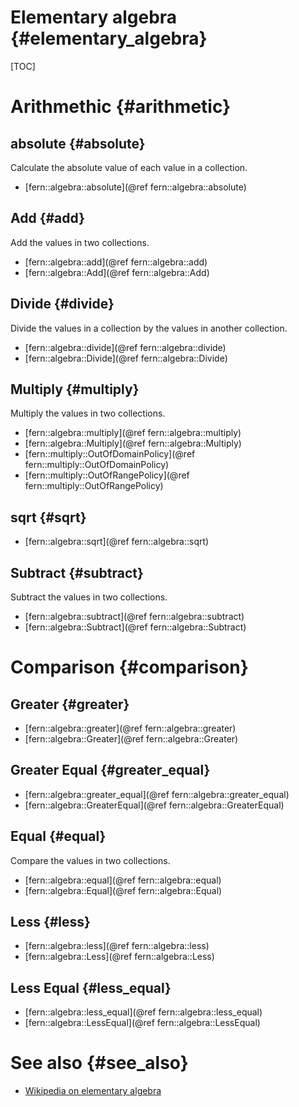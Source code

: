 Elementary algebra {#elementary_algebra}
==================

[TOC]


Arithmethic {#arithmetic}
===========

absolute {#absolute}
--------
Calculate the absolute value of each value in a collection.

- [fern::algebra::absolute](@ref fern::algebra::absolute)


Add {#add}
---
Add the values in two collections.

- [fern::algebra::add](@ref fern::algebra::add)
- [fern::algebra::Add](@ref fern::algebra::Add)


Divide {#divide}
------
Divide the values in a collection by the values in another collection.

- [fern::algebra::divide](@ref fern::algebra::divide)
- [fern::algebra::Divide](@ref fern::algebra::Divide)


Multiply {#multiply}
--------
Multiply the values in two collections.

- [fern::algebra::multiply](@ref fern::algebra::multiply)
- [fern::algebra::Multiply](@ref fern::algebra::Multiply)
- [fern::multiply::OutOfDomainPolicy](@ref fern::multiply::OutOfDomainPolicy)
- [fern::multiply::OutOfRangePolicy](@ref fern::multiply::OutOfRangePolicy)


sqrt {#sqrt}
----
- [fern::algebra::sqrt](@ref fern::algebra::sqrt)


Subtract {#subtract}
--------
Subtract the values in two collections.

- [fern::algebra::subtract](@ref fern::algebra::subtract)
- [fern::algebra::Subtract](@ref fern::algebra::Subtract)


Comparison {#comparison}
==========

Greater {#greater}
------------

- [fern::algebra::greater](@ref fern::algebra::greater)
- [fern::algebra::Greater](@ref fern::algebra::Greater)


Greater Equal {#greater_equal}
-------------

- [fern::algebra::greater_equal](@ref fern::algebra::greater_equal)
- [fern::algebra::GreaterEqual](@ref fern::algebra::GreaterEqual)


Equal {#equal}
-----
Compare the values in two collections.

- [fern::algebra::equal](@ref fern::algebra::equal)
- [fern::algebra::Equal](@ref fern::algebra::Equal)


Less {#less}
----

- [fern::algebra::less](@ref fern::algebra::less)
- [fern::algebra::Less](@ref fern::algebra::Less)


Less Equal {#less_equal}
---------

- [fern::algebra::less_equal](@ref fern::algebra::less_equal)
- [fern::algebra::LessEqual](@ref fern::algebra::LessEqual)


See also {#see_also}
========
- [Wikipedia on elementary algebra](https://en.wikipedia.org/wiki/Elementary_algebra)
